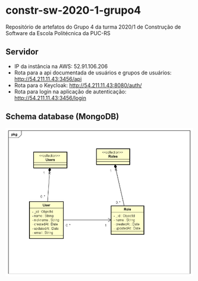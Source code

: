 # constr-sw-2020-1-grupo4
Repositório de artefatos do Grupo 4 da turma 2020/1 de Construção de Software da Escola Politécnica da PUC-RS

## Servidor
- IP da instância na AWS: 52.91.106.206
- Rota para a api documentada de usuários e grupos de usuários: http://54.211.11.43:3456/api
- Rota para o Keycloak: http://54.211.11.43:8080/auth/
- Rota para login na aplicação de autenticação: http://54.211.11.43:3456/login


## Schema database (MongoDB)

![](https://github.com/AGES-PUCRS/constr-sw-2020-1-grupo4/blob/master/doc/Conceitual.png)
